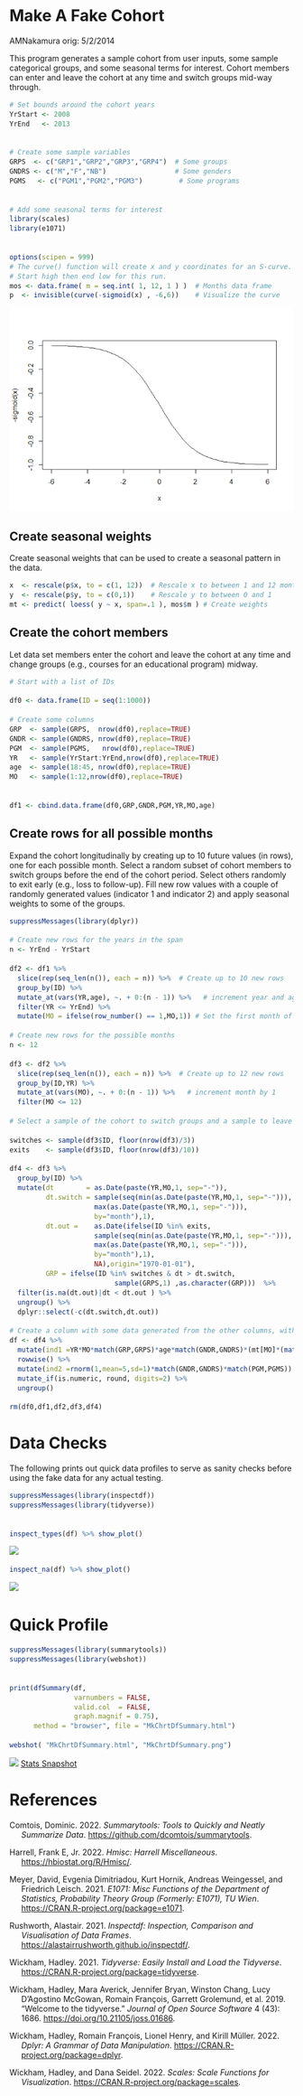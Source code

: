 Make A Fake Cohort
================
AMNakamura
orig: 5/2/2014

This program generates a sample cohort from user inputs, some sample
categorical groups, and some seasonal terms for interest. Cohort members
can enter and leave the cohort at any time and switch groups mid-way
through.

``` r
# Set bounds around the cohort years
YrStart <- 2008
YrEnd   <- 2013


# Create some sample variables
GRPS  <- c("GRP1","GRP2","GRP3","GRP4")  # Some groups
GNDRS <- c("M","F","NB")                 # Some genders
PGMS   <- c("PGM1","PGM2","PGM3")         # Some programs


# Add some seasonal terms for interest 
library(scales)
library(e1071)


options(scipen = 999)
# The curve() function will create x and y coordinates for an S-curve.
# Start high then end low for this run. 
mos <- data.frame( m = seq.int( 1, 12, 1 ) )  # Months data frame
p  <- invisible(curve(-sigmoid(x) , -6,6))    # Visualize the curve
```

![](/MakeFakeData/MakeAFakeCohort/1chrt.sigmoid.png)<!-- -->

## Create seasonal weights

Create seasonal weights that can be used to create a seasonal pattern in the data. 

``` r
x  <- rescale(p$x, to = c(1, 12))  # Rescale x to between 1 and 12 months
y  <- rescale(p$y, to = c(0,1))    # Rescale y to between 0 and 1 
mt <- predict( loess( y ~ x, span=.1 ), mos$m ) # Create weights
```
## Create the cohort members

Let data set members enter the cohort and leave the cohort at any time and change groups (e.g., courses for an educational program) midway. 

``` r
# Start with a list of IDs

df0 <- data.frame(ID = seq(1:1000)) 

# Create some columns                 
GRP  <- sample(GRPS,  nrow(df0),replace=TRUE)  
GNDR <- sample(GNDRS, nrow(df0),replace=TRUE) 
PGM  <- sample(PGMS,   nrow(df0),replace=TRUE) 
YR   <- sample(YrStart:YrEnd,nrow(df0),replace=TRUE)
age  <- sample(18:45, nrow(df0),replace=TRUE)
MO   <- sample(1:12,nrow(df0),replace=TRUE)

               
df1 <- cbind.data.frame(df0,GRP,GNDR,PGM,YR,MO,age)   
```
## Create rows for all possible months

Expand the cohort longitudinally by creating up to 10 future values (in rows), one for each possible month. Select a random subset of cohort members to switch groups before the end of the cohort period. Select others randomly to exit early (e.g., loss to follow-up). Fill new row values with a couple of randomly generated values (indicator 1 and indicator 2) and apply seasonal weights to some of the groups. 

``` r
suppressMessages(library(dplyr))

# Create new rows for the years in the span
n <- YrEnd - YrStart 

df2 <- df1 %>%
  slice(rep(seq_len(n()), each = n)) %>%  # Create up to 10 new rows
  group_by(ID) %>% 
  mutate_at(vars(YR,age), ~. + 0:(n - 1)) %>%   # increment year and age
  filter(YR <= YrEnd) %>%
  mutate(MO = ifelse(row_number() == 1,MO,1)) # Set the first month of subsequent years to 1

# Create new rows for the possible months
n <- 12 

df3 <- df2 %>%
  slice(rep(seq_len(n()), each = n)) %>%  # Create up to 12 new rows
  group_by(ID,YR) %>% 
  mutate_at(vars(MO), ~. + 0:(n - 1)) %>%   # increment month by 1
  filter(MO <= 12)  

# Select a sample of the cohort to switch groups and a sample to leave early.

switches <- sample(df3$ID, floor(nrow(df3)/3)) 
exits    <- sample(df3$ID, floor(nrow(df3)/10)) 

df4 <- df3 %>%
  group_by(ID) %>%
  mutate(dt        = as.Date(paste(YR,MO,1, sep="-")),
         dt.switch = sample(seq(min(as.Date(paste(YR,MO,1, sep="-"))),
                     max(as.Date(paste(YR,MO,1, sep="-"))),
                     by="month"),1),
         dt.out =    as.Date(ifelse(ID %in% exits,
                     sample(seq(min(as.Date(paste(YR,MO,1, sep="-"))),
                     max(as.Date(paste(YR,MO,1, sep="-"))),
                     by="month"),1),
                     NA),origin="1970-01-01"),
         GRP = ifelse(ID %in% switches & dt > dt.switch,
                          sample(GRPS,1) ,as.character(GRP)))  %>%
  filter(is.na(dt.out)|dt < dt.out ) %>%
  ungroup() %>%
  dplyr::select(-c(dt.switch,dt.out))

# Create a column with some data generated from the other columns, with some random variation and a little seasonal impact
df <- df4 %>%
  mutate(ind1 =YR*MO*match(GRP,GRPS)*age*match(GNDR,GNDRS)*(mt[MO]*(match(GRP,GRPS)-1))/1000) %>%
  rowwise() %>%
  mutate(ind2 =rnorm(1,mean=5,sd=1)*match(GNDR,GNDRS)*match(PGM,PGMS)) %>%
  mutate_if(is.numeric, round, digits=2) %>%
  ungroup()

rm(df0,df1,df2,df3,df4)
```

# Data Checks

The following prints out quick data profiles to serve as sanity checks
before using the fake data for any actual testing.

``` r
suppressMessages(library(inspectdf))
suppressMessages(library(tidyverse))


inspect_types(df) %>% show_plot()
```

![](/MakeAFakeCohort/3chrt.dfSummary.png)<!-- -->

``` r
inspect_na(df) %>% show_plot()
```

![](/MakeAFakeCohort/2chrt.NA.png)<!-- -->

# Quick Profile

``` r
suppressMessages(library(summarytools))
suppressMessages(library(webshot))


print(dfSummary(df,
                varnumbers = FALSE,
                valid.col  = FALSE,
                graph.magnif = 0.75), 
      method = "browser", file = "MkChrtDfSummary.html")

webshot( "MkChrtDfSummary.html", "MkChrtDfSummary.png")
```

![](unnamed-chunk-5-1.png)<!-- -->
[Stats Snapshot](MkChrtDfSummary.png)

# References

<div id="refs" class="references csl-bib-body hanging-indent">

<div id="ref-R-summarytools" class="csl-entry">

Comtois, Dominic. 2022. *Summarytools: Tools to Quickly and Neatly
Summarize Data*. <https://github.com/dcomtois/summarytools>.

</div>

<div id="ref-R-Hmisc" class="csl-entry">

Harrell, Frank E, Jr. 2022. *Hmisc: Harrell Miscellaneous*.
<https://hbiostat.org/R/Hmisc/>.

</div>

<div id="ref-R-e1071" class="csl-entry">

Meyer, David, Evgenia Dimitriadou, Kurt Hornik, Andreas Weingessel, and
Friedrich Leisch. 2021. *E1071: Misc Functions of the Department of
Statistics, Probability Theory Group (Formerly: E1071), TU Wien*.
<https://CRAN.R-project.org/package=e1071>.

</div>

<div id="ref-R-inspectdf" class="csl-entry">

Rushworth, Alastair. 2021. *Inspectdf: Inspection, Comparison and
Visualisation of Data Frames*.
<https://alastairrushworth.github.io/inspectdf/>.

</div>

<div id="ref-R-tidyverse" class="csl-entry">

Wickham, Hadley. 2021. *Tidyverse: Easily Install and Load the
Tidyverse*. <https://CRAN.R-project.org/package=tidyverse>.

</div>

<div id="ref-tidyverse2019" class="csl-entry">

Wickham, Hadley, Mara Averick, Jennifer Bryan, Winston Chang, Lucy
D’Agostino McGowan, Romain François, Garrett Grolemund, et al. 2019.
“Welcome to the <span class="nocase">tidyverse</span>.” *Journal of Open
Source Software* 4 (43): 1686. <https://doi.org/10.21105/joss.01686>.

</div>

<div id="ref-R-dplyr" class="csl-entry">

Wickham, Hadley, Romain François, Lionel Henry, and Kirill Müller. 2022.
*Dplyr: A Grammar of Data Manipulation*.
<https://CRAN.R-project.org/package=dplyr>.

</div>

<div id="ref-R-scales" class="csl-entry">

Wickham, Hadley, and Dana Seidel. 2022. *Scales: Scale Functions for
Visualization*. <https://CRAN.R-project.org/package=scales>.

</div>

</div>
